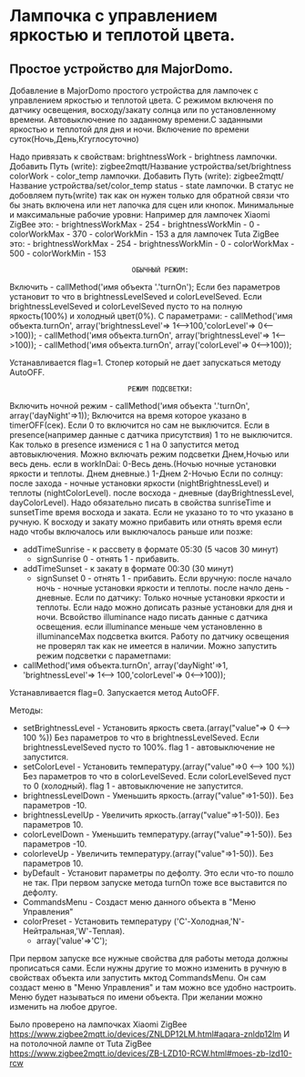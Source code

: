 # **Лампочка с управлением яркостью и теплотой цвета.**
## **Простое устройство для MajorDomo.**

Добавление в MajorDomo простого устройства для лампочек с управлением яркостью и теплотой цвета.
С режимом включеня по датчику освещения, восходу/закату солнца или по установленному времени.
Автовыключение по заданному времени.С заданными яркостью и теплотой для дня и ночи.
Включение по времени суток(Ночь,День,Кгуглосуточно)

Надо привязать к свойствам:
    brightnessWork - brightness лампочки.
      Добавить Путь (write): zigbee2mqtt/Название устройства/set/brightness
    colorWork - color_temp лампочки.
      Добавить Путь (write): zigbee2mqtt/Название устройства/set/color_temp
    status - state лампочки.
      В статус не добовляем путь(write) так как он нужен только для обратной связи
      что бы знать включена или нет лапочка для сцен или кнопок.
  Минимальные и максимальные рабочие уровни:
    Например для лампочек Xiaomi ZigBee это:
      - brightnessWorkMax - 254
      - brightnessWorkMin - 0
      - colorWorkMax - 370
      - colorWorkMin - 153
    а для лампочек Tuta ZigBee это:
      - brightnessWorkMax - 254
      - brightnessWorkMin - 0
      - colorWorkMax - 500
      - colorWorkMin - 153


                                  ОБЫЧНЫЙ РЕЖИМ:

Включить - callMethod('имя объекта '.'turnOn'); 
  Если без параметров установит то что в brightnessLevelSeved и colorLevelSeved.
  Если brightnessLevelSeved и colorLevelSeved пусто то на полную яркость(100%) и холодный цвет(0%).
  С параметрами:
    - callMethod('имя объекта.turnOn', array('brightnessLevel'=> 1<-->100,'colorLevel'=> 0<-->100));
    - callMethod('имя объекта.turnOn', array('brightnessLevel'=> 1<-->100));
    - callMethod('имя объекта.turnOn', array('colorLevel'=> 0<-->100));

Устанавливается flag=1. Стопер который не дает запускаться методу AutoOFF.


                                 РЕЖИМ ПОДСВЕТКИ:      

Включить ночной режим - callMethod('имя объекта '.'turnOn', array('dayNight'=>1));
Включится на время которое указано в timerOFF(сек). Если 0 то включится но сам не выключится.
Если в presence(например данные с датчика присутствия) 1 то не выключится.
  Как только в presence изменися с 1 на 0 запустится метод автовыключения.
Можно включать режим подсветки Днем,Ночью или весь день.
  если в workInDai:
    0-Весь день.(Ночью ночные установки яркости и теплоты. Днем дневные.)
    1-Днем
    2-Ночью
Если по солнцу:
  после захода - ночные установки яркости (nightBrightnessLevel) и теплоты (nightColorLevel).
  после восхода - дневные (dayBrightnessLevel, dayColorLevel).
  Надо обязательно писать в свойства sunriseTime и sunsetTime время восхода и заката.
  Если не указано то то что указано в ручную.
  К восходу и закату можно прибавить или отнять время если надо чтобы включалось или выключалось раньше или позже:
   - addTimeSunrise - к рассвету в формате 05:30 (5 часов 30 минут)
     - signSunrise 0 - отнять 1 - прибавить.
   - addTimeSunset  - к закату в формате 00:30 (30 минут)
     - signSunset 0 - отнять 1 - прибавить.
Если вручную:
  после начало ночь - ночные установки яркости и теплоты.
  после начло день - дневные.
Если по датчику:
  Только ночные установки яркости и теплоты.
  Если надо можно дописать разные установки для дня и ночи.
  Всвойство illuminance надо писать данные с датчика освещения.
  если illuminance меньше чем установленно в illuminanceMax подсветка вкится.
  Работу по датчику освещения не проверял так как не имеется в наличии.
Можно запустить режим подсветки с параметпами:
  - callMethod('имя объекта.turnOn', array('dayNight'=>1, 'brightnessLevel'=> 1<--> 100,'colorLevel'=> 0<-->100));

Устанавливается flag=0. Запускается метод AutoOFF.

Методы:
  - setBrightnessLevel -  Установить яркость света.(array("value"=> 0 <--> 100 %))
                          Без  параметров то что в brightnessLevelSeved.
                          Если brightnessLevelSeved пусто то 100%.
                          flag 1 - автовыключение не запустится.
  - setColorLevel - Установить температуру.(array("value"=>0 <--> 100 %))
                    Без  параметров то что в colorLevelSeved.
                    Если colorLevelSeved пуст то 0 (холодный).
                    flag 1 - автовыключение не запустится.
  - brightnessLevelDown - Уменьшить яркость.(array("value"=>1-50)). Без  параметров -10.
  - brightnessLevelUp - Увеличить яркость.(array("value"=>1-50)). Без  параметров 10.
  - colorLevelDown - Уменьшить температуру.(array("value"=>1-50)). Без  параметров -10.
  - colorleveUp - Увеличить температуру.(array("value"=>1-50)). Без  параметров 10.
  - byDefault - Установит параметры по дефолту. Это если что-то пошло не так. 
      При первом запуске метода turnOn тоже все выставится по дефолту.
  - CommandsMenu - Создаст меню данного объекта в "Меню Управления"
  - colorPreset - Установить температуру ('C'-Холодная,'N'-Нейтральная,'W'-Теплая).
      - array('value'=>'C');


При первом запуске все нужные свойства для работы метода должны прописаться сами.
Если нужны другие то можно изменить в ручную в свойствах объекта или запустить мктод CommandsMenu.
Он сам создаст меню в "Меню Управления" и там можно все удобно настроить.
Меню будет называться по имени объекта. При желании можно изменить на любое другое.

Было проверено на лампочках Xiaomi ZigBee https://www.zigbee2mqtt.io/devices/ZNLDP12LM.html#aqara-znldp12lm
И на потолочной лампе от Tuta ZigBee https://www.zigbee2mqtt.io/devices/ZB-LZD10-RCW.html#moes-zb-lzd10-rcw
